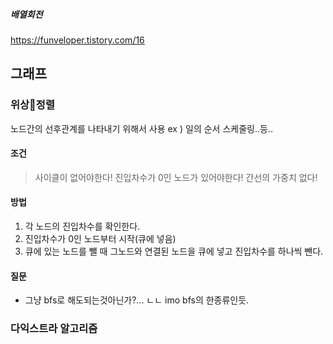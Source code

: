 ##### 배열회전
https://funveloper.tistory.com/16

## 그래프
### 위상정렬
노드간의 선후관계를 나타내기 위해서 사용
ex ) 일의 순서 스케줄링..등..
#### 조건
> 사이클이 없어야한다!
> 진입차수가 0인 노드가 있어야한다!
> 간선의 가중치 없다!
#### 방법
1. 각 노드의 진입차수를 확인한다.
2. 진입차수가 0인 노드부터 시작(큐에 넣음)
3. 큐에 있는 노드를 뺄 때 그노드와 연결된 노드을 큐에 넣고 진입차수를 하나씩 뺀다. 
#### 질문
- 그냥 bfs로 해도되는것아닌가?... ㄴㄴ imo bfs의 한종류인듯.

### 다익스트라 알고리즘
